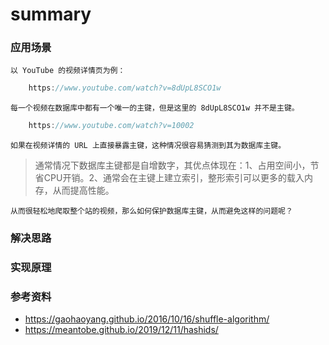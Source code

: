 # summary

### 应用场景

    以 YouTube 的视频详情页为例：

```JavaScript
    https://www.youtube.com/watch?v=8dUpL8SCO1w
```

    每一个视频在数据库中都有一个唯一的主键，但是这里的 8dUpL8SCO1w 并不是主键。

```JavaScript
    https://www.youtube.com/watch?v=10002
```

    如果在视频详情的 URL 上直接暴露主键，这种情况很容易猜测到其为数据库主键。

> 通常情况下数据库主键都是自增数字，其优点体现在：1、占用空间小，节省CPU开销。2、通常会在主键上建立索引，整形索引可以更多的载入内存，从而提高性能。

    从而很轻松地爬取整个站的视频，那么如何保护数据库主键，从而避免这样的问题呢？

### 解决思路

    

### 实现原理

### 参考资料

- https://gaohaoyang.github.io/2016/10/16/shuffle-algorithm/
- https://meantobe.github.io/2019/12/11/hashids/